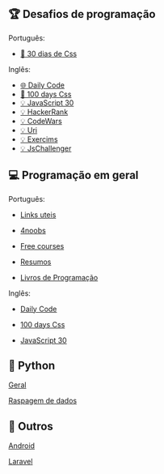 ## 🏆 Desafios de programação

Português:

  - [🎨 30 dias de Css](https://github.com/MilenaCarecho/30diasDeCSS)

Inglês:

  - [🌐 Daily Code](https://github.com/luanribeiros/daily-code)
  - [🎨 100 days Css](https://100dayscss.com)
  - [💡 JavaScript 30](https://javascript30.com)
  - [💡 HackerRank](https://www.hackerrank.com/dashboard)
  - [💡 CodeWars](https://www.codewars.com/dashboard)
  - [💡 Uri](https://www.urionlinejudge.com.br/judge/en/login)
  - [💡 Exercims](https://exercism.io/my/tracks)
  - [💡 JsChallenger](https://www.jschallenger.com/start)
  
## 💻 Programação em geral

Português:

  - [Links uteis](https://github.com/OfficialMarinho/Links-uteis)
  
  - [4noobs](https://github.com/he4rt/4noobs)
  
  - [Free courses](https://github.com/alinebastos/free-courses)
  
  - [Resumos](https://github.com/levxyca/studynotes)
  
  - [Livros de Programação](https://github.com/EbookFoundation/free-programming-books/blob/master/free-programming-books-pt_BR.md)

Inglês:

  - [Daily Code](https://github.com/luanribeiros/daily-code)

  - [100 days Css](https://100dayscss.com)
  
  - [JavaScript 30](https://javascript30.com)

## 🐍 Python

[Geral](https://github.com/pug-ma/materiais_estudo)

[Raspagem de dados](https://github.com/DwarfThief/Raspagem-de-dados-para-iniciantes)

## 🎣 Outros

[Android](https://github.com/androiddevbr/materiais-de-estudo)

[Laravel](https://github.com/lemesdaniel/laravel-links)
